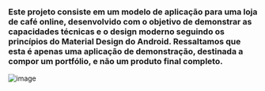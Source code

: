 ### Este projeto consiste em um modelo de aplicação para uma loja de café online, desenvolvido com o objetivo de demonstrar as capacidades técnicas e o design moderno seguindo os princípios do Material Design do Android. Ressaltamos que esta é apenas uma aplicação de demonstração, destinada a compor um portfólio, e não um produto final completo.

![image](https://github.com/user-attachments/assets/d90224c0-abaa-491c-b307-f6bf4d62da9a)


